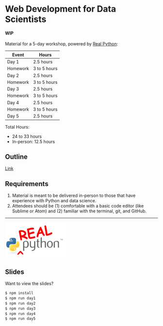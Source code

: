# Web Development for Data Scientists

#### WIP

Material for a 5-day workshop, powered by [Real Python](https://realpython.com):

| Event    | Hours         |
|----------|---------------|
| Day 1    | 2.5 hours     |
| Homework | 3 to 5 hours  |
| Day 2    | 2.5 hours     |
| Homework | 3 to 5 hours  |
| Day 3    | 2.5 hours     |
| Homework | 3 to 5 hours  |
| Day 4    | 2.5 hours     |
| Homework | 3 to 5 hours  |
| Day 5    | 2.5 hours     |

Total Hours:

- 24 to 33 hours
- In-person: 12.5 hours

## Outline

[Link](outline.md)

## Requirements

1. Material is meant to be delivered in-person to those that have experience with Python and data science.
1. Attendees should be (1) comfortable with a basic code editor (like Sublime or Atom) and (2) familiar with the terminal, git, and GitHub.

---

<img src="./slides/images/realpython_logo.png" style="max-width:200px;background:none;border:none;box-shadow:none;">

## Slides

Want to view the slides?

```sh
$ npm install
$ npm run day1
$ npm run day2
$ npm run day3
$ npm run day4
$ npm run day5
```
